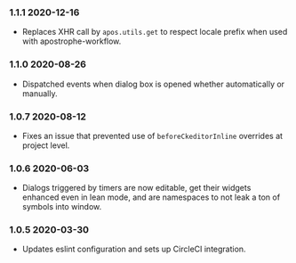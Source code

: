### 1.1.1 2020-12-16

- Replaces XHR call by `apos.utils.get` to respect locale prefix when used with apostrophe-workflow.

### 1.1.0 2020-08-26

- Dispatched events when dialog box is opened whether automatically or manually.

### 1.0.7 2020-08-12

- Fixes an issue that prevented use of `beforeCkeditorInline` overrides at project level.

### 1.0.6 2020-06-03

- Dialogs triggered by timers are now editable, get their widgets enhanced even in lean mode, and are namespaces to not leak a ton of symbols into window.

### 1.0.5 2020-03-30

- Updates eslint configuration and sets up CircleCI integration.
